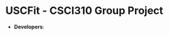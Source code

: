 # USCFit - CSCI310 Group Project

- **Developers**: 
[^1]: Haozhe Chen (haozhech@usc.edu)
[^2]: Muyao Xue (muyaoxu@usc.edu)
[^3]: Shunkai Zhang (shunkaiz@usc.edu)
[^4]: Siyuan Xu (siyuanx@usc.edu)
[^5]: Zhixu Li (zhixul@usc.edu)
